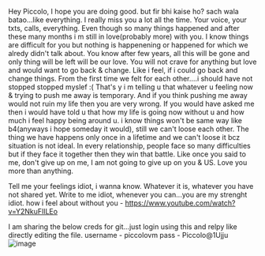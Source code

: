 Hey Piccolo,
I hope you are doing good. but fir bhi kaise ho? sach wala batao...like everything.
I really miss you a lot all the time. Your voice, your txts, calls, everything. Even though so many things happened and after these many months i m still in love(probably more) with you. I know things are difficult for you but nothing is happenening or happened for which we alredy didn't talk about. You know after few years, all this will be gone and only thing will be left will be our love. You will not crave for anything but love and would want to go back & change. Like i feel, if i could go back and change things. From the first time we felt for each other....i should have not stopped stopped myslef :(
That's y i m telling u that whatever u feeling now & trying to push me away is temporary. And if you think pushing me away would not ruin my life then you are very wrong. If you would have asked me then i would have told u that how my life is going now without u and how much i feel happy being around u. i know things won't be same way like b4(anyways i hope someday it would), still we can't loose each other. The thing we have happens only once in a lifetime and we can't loose it bcz situation is not ideal. In every relationship, people face so many difficulties but if they face it together then they win that battle. Like once you said to me, don't give up on me, I am not going to give up on you & US. Love you more than anything.

Tell me your feelings idiot, i wanna know. Whatever it is, whatever you have not shared yet.
Write to me idiot, whenever you can...you are my strenght idiot.
how i feel about without you -  https://www.youtube.com/watch?v=Y2NkuFIlLEo

I am sharing the below creds for git...just login using this and relpy like directly editing the file.
username - piccolovm
pass - Piccolo@1Ujju
![image](https://github.com/user-attachments/assets/9ee4e60d-61d3-4779-a61a-1047b8bf1864)

